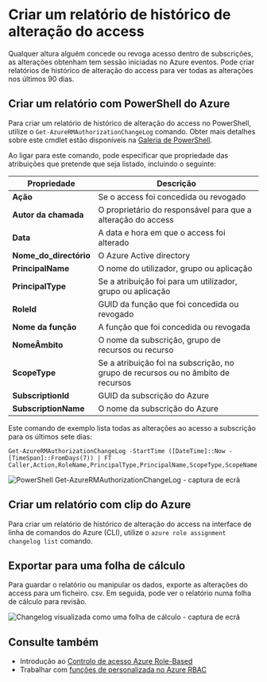 <properties
    pageTitle="Criar um relatório do access alterar histórico | Microsoft Azure"
    description="Gere um relatório que lista todas as alterações no access para as suas subscrições Azure com o controlo de acesso baseado em funções nos últimos 90 dias."
    services="active-directory"
    documentationCenter=""
    authors="kgremban"
    manager="femila"
    editor=""/>

<tags
    ms.service="active-directory"
    ms.devlang="na"
    ms.topic="article"
    ms.tgt_pltfrm="na"
    ms.workload="identity"
    ms.date="08/03/2016"
    ms.author="kgremban"/>

# <a name="create-an-access-change-history-report"></a>Criar um relatório de histórico de alteração do access

Qualquer altura alguém concede ou revoga acesso dentro de subscrições, as alterações obtenham tem sessão iniciadas no Azure eventos. Pode criar relatórios de histórico de alteração do access para ver todas as alterações nos últimos 90 dias.

## <a name="create-a-report-with-azure-powershell"></a>Criar um relatório com PowerShell do Azure
Para criar um relatório de histórico de alteração do access no PowerShell, utilize o `Get-AzureRMAuthorizationChangeLog` comando. Obter mais detalhes sobre este cmdlet estão disponíveis na [Galeria de PowerShell](https://www.powershellgallery.com/packages/AzureRM.Storage/1.0.6/Content/ResourceManagerStartup.ps1).

Ao ligar para este comando, pode especificar que propriedade das atribuições que pretende que seja listado, incluindo o seguinte:

| Propriedade | Descrição |
| -------- | ----------- |
| **Ação** | Se o access foi concedida ou revogado |
| **Autor da chamada** | O proprietário do responsável para que a alteração do access |
| **Data** | A data e hora em que o access foi alterado |
| **Nome_do_directório** | O Azure Active directory |
| **PrincipalName** | O nome do utilizador, grupo ou aplicação |
| **PrincipalType** | Se a atribuição foi para um utilizador, grupo ou aplicação |
| **RoleId** | GUID da função que foi concedida ou revogado |
| **Nome da função** | A função que foi concedida ou revogada |
| **NomeÂmbito** | O nome da subscrição, grupo de recursos ou recurso |
| **ScopeType** | Se a atribuição foi na subscrição, no grupo de recursos ou no âmbito de recursos |
| **SubscriptionId** | GUID da subscrição do Azure |
| **SubscriptionName** | O nome da subscrição do Azure |

Este comando de exemplo lista todas as alterações ao acesso a subscrição para os últimos sete dias:

```
Get-AzureRMAuthorizationChangeLog -StartTime ([DateTime]::Now - [TimeSpan]::FromDays(7)) | FT Caller,Action,RoleName,PrincipalType,PrincipalName,ScopeType,ScopeName
```

![PowerShell Get-AzureRMAuthorizationChangeLog - captura de ecrã](./media/role-based-access-control-configure/access-change-history.png)

## <a name="create-a-report-with-azure-cli"></a>Criar um relatório com clip do Azure
Para criar um relatório de histórico de alteração do access na interface de linha de comandos do Azure (CLI), utilize o `azure role assignment changelog list` comando.

## <a name="export-to-a-spreadsheet"></a>Exportar para uma folha de cálculo
Para guardar o relatório ou manipular os dados, exporte as alterações do access para um ficheiro. csv. Em seguida, pode ver o relatório numa folha de cálculo para revisão.

![Changelog visualizada como uma folha de cálculo - captura de ecrã](./media/role-based-access-control-configure/change-history-spreadsheet.png)

## <a name="see-also"></a>Consulte também
- Introdução ao [Controlo de acesso Azure Role-Based](role-based-access-control-configure.md)
- Trabalhar com [funções de personalizada no Azure RBAC](role-based-access-control-custom-roles.md)
